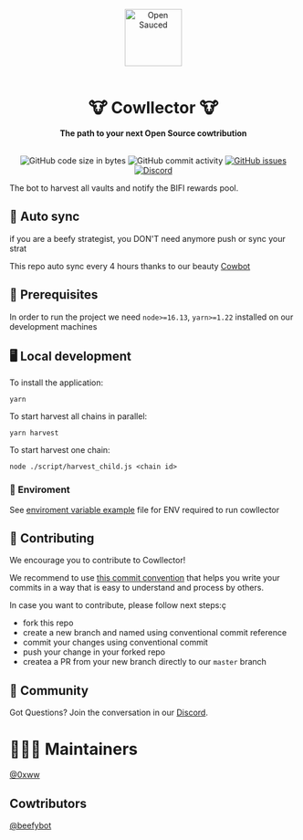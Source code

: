 <div align="center">
  <br>
  <img alt="Open Sauced" src="https://www.beefy.finance/img/COW.svg" width="100px">
  <br>
  <br>
  <h1>🐮 Cowllector 🐮</h1>
  <strong>The path to your next Open Source cowtribution</strong>
</div>
<br>
<p align="center">
  <img src="https://img.shields.io/github/languages/code-size/beefyfinance/beefy-cowllector" alt="GitHub code size in bytes">
  <img src="https://img.shields.io/github/commit-activity/w/beefyfinance/beefy-cowllector" alt="GitHub commit activity">
  <a href="https://https://github.com/beefyfinance/beefy-cowllector/issues">
    <img src="https://img.shields.io/github/issues/beefyfinance/beefy-cowllector" alt="GitHub issues">
  </a>
  <a href="https://discord.gg/yq8wfHd">
    <img src="https://img.shields.io/discord/714698561081704529.svg?label=&logo=discord&logoColor=ffffff&color=7389D8&labelColor=6A7EC2" alt="Discord">
  </a>
</p>

The bot to harvest all vaults and notify the BIFI rewards pool.

## 🔄 Auto sync

if you are a beefy strategist, you DON'T need anymore push or sync your strat

This repo auto sync every 4 hours thanks to our beauty [Cowbot](https://github.com/beefybot)

## 📖 Prerequisites

In order to run the project we need `node>=16.13`, `yarn>=1.22` installed on our development machines

## 🖥️ Local development

To install the application:

```shell
yarn
```

To start harvest all chains in parallel:

```shell
yarn harvest
```

To start harvest one chain:

```shell
node ./script/harvest_child.js <chain id>
```

### 🔑 Enviroment

See [enviroment variable example](./.env.example) file for ENV required to run cowllector

## 🤝 Contributing

We encourage you to contribute to Cowllector!

We recommend to use [this commit convention](https://github.com/conventional-commits/conventionalcommits.org) that helps you write your commits in a way that is easy to understand and process by others.

In case you want to contribute, please follow next steps:ç

- fork this repo
- create a new branch and named using conventional commit reference
- commit your changes using conventional commit
- push your change in your forked repo
- createa a PR from your new branch directly to our `master` branch

## 🍕 Community

Got Questions? Join the conversation in our [Discord](https://discord.gg/yq8wfHd).

# 👷‍♀️👷 Maintainers

[@0xww](https://github.com/0xww)

## Cowtributors

[@beefybot](https://github.com/beefybot)
